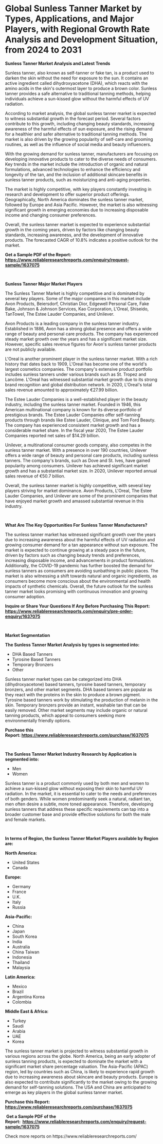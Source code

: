 <p><h1>Global Sunless Tanner Market by Types, Applications, and Major Players, with Regional Growth Rate Analysis and Development Situation, from 2024 to 2031</h1></p><p><strong>Sunless Tanner Market Analysis and Latest Trends</strong></p>
<p><p>Sunless tanner, also known as self-tanner or fake tan, is a product used to darken the skin without the need for exposure to the sun. It contains an active ingredient called dihydroxyacetone (DHA), which reacts with the amino acids in the skin's outermost layer to produce a brown color. Sunless tanner provides a safe alternative to traditional tanning methods, helping individuals achieve a sun-kissed glow without the harmful effects of UV radiation.</p><p>According to market analysis, the global sunless tanner market is expected to witness substantial growth in the forecast period. Several factors contribute to this growth, including changing beauty standards, increasing awareness of the harmful effects of sun exposure, and the rising demand for a healthier and safer alternative to traditional tanning methods. The market is also driven by the growing popularity of self-care and grooming routines, as well as the influence of social media and beauty influencers.</p><p>With the growing demand for sunless tanner, manufacturers are focusing on developing innovative products to cater to the diverse needs of consumers. Key trends in the market include the introduction of organic and natural formulations, advanced technologies to enhance the efficiency and longevity of the tan, and the inclusion of additional skincare benefits in sunless tanner products, such as moisturizing and anti-aging properties.</p><p>The market is highly competitive, with key players constantly investing in research and development to offer superior product offerings. Geographically, North America dominates the sunless tanner market, followed by Europe and Asia Pacific. However, the market is also witnessing significant growth in emerging economies due to increasing disposable income and changing consumer preferences.</p><p>Overall, the sunless tanner market is expected to experience substantial growth in the coming years, driven by factors like changing beauty standards, increasing awareness, and the development of innovative products. The forecasted CAGR of 10.8% indicates a positive outlook for the market.</p></p>
<p><strong>Get a Sample PDF of the Report:&nbsp; <a href="https://www.reliableresearchreports.com/enquiry/request-sample/1637075">https://www.reliableresearchreports.com/enquiry/request-sample/1637075</a></strong></p>
<p>&nbsp;</p>
<p><strong>Sunless Tanner Major Market Players</strong></p>
<p><p>The Sunless Tanner Market is highly competitive and is dominated by several key players. Some of the major companies in this market include Avon Products, Beiersdorf, Christian Dior, Edgewell Personal Care, Fake Bake, Johnson & Johnson Services, Kao Corporation, L'Oreal, Shiseido, TanTowel, The Estee Lauder Companies, and Unilever.</p><p>Avon Products is a leading company in the sunless tanner industry. Established in 1886, Avon has a strong global presence and offers a wide range of beauty and personal care products. The company has experienced steady market growth over the years and has a significant market size. However, specific sales revenue figures for Avon's sunless tanner products are not publicly available.</p><p>L'Oreal is another prominent player in the sunless tanner market. With a rich history that dates back to 1909, L'Oreal has become one of the world's largest cosmetics companies. The company's extensive product portfolio includes sunless tanners under various brands such as St. Tropez and Lancôme. L'Oreal has witnessed substantial market growth due to its strong brand recognition and global distribution network. In 2020, L'Oreal's total sales revenue amounted to approximately €27.99 billion.</p><p>The Estee Lauder Companies is a well-established player in the beauty industry, including the sunless tanner market. Founded in 1946, this American multinational company is known for its diverse portfolio of prestigious brands. The Estee Lauder Companies offer self-tanning products through brands like Estee Lauder, Clinique, and Tom Ford Beauty. The company has experienced consistent market growth and has a considerable market share. In the fiscal year 2020, The Estee Lauder Companies reported net sales of $14.29 billion.</p><p>Unilever, a multinational consumer goods company, also competes in the sunless tanner market. With a presence in over 190 countries, Unilever offers a wide range of beauty and personal care products, including sunless tanners. The company's brands, such as Dove and St. Ives, have gained popularity among consumers. Unilever has achieved significant market growth and has a substantial market size. In 2020, Unilever reported annual sales revenue of €50.7 billion.</p><p>Overall, the sunless tanner market is highly competitive, with several key players striving for market dominance. Avon Products, L'Oreal, The Estee Lauder Companies, and Unilever are some of the prominent companies that have enjoyed market growth and amassed substantial revenue in this industry.</p></p>
<p>&nbsp;</p>
<p><strong>What Are The Key Opportunities For Sunless Tanner Manufacturers?</strong></p>
<p><p>The sunless tanner market has witnessed significant growth over the years due to increasing awareness about the harmful effects of UV radiation and growing consumer demand for a tan appearance without sun exposure. The market is expected to continue growing at a steady pace in the future, driven by factors such as changing beauty trends and preferences, increasing disposable income, and advancements in product formulations. Additionally, the COVID-19 pandemic has further boosted the demand for sunless tanners as consumers are avoiding sunbathing in public places. The market is also witnessing a shift towards natural and organic ingredients, as consumers become more conscious about the environmental and health impacts of synthetic chemicals. Overall, the future outlook for the sunless tanner market looks promising with continuous innovation and growing consumer adoption.</p></p>
<p><strong>Inquire or Share Your Questions If Any Before Purchasing This Report: <a href="https://www.reliableresearchreports.com/enquiry/pre-order-enquiry/1637075">https://www.reliableresearchreports.com/enquiry/pre-order-enquiry/1637075</a></strong></p>
<p>&nbsp;</p>
<p><strong>Market Segmentation</strong></p>
<p><strong>The Sunless Tanner Market Analysis by types is segmented into:</strong></p>
<p><ul><li>DHA Based Tanners</li><li>Tyrosine Based Tanners</li><li>Temporary Bronzers</li><li>Other</li></ul></p>
<p><p>Sunless tanner market types can be categorized into DHA (dihydroxyacetone) based tanners, tyrosine based tanners, temporary bronzers, and other market segments. DHA based tanners are popular as they react with the proteins in the skin to produce a brown pigment. Tyrosine based tanners work by stimulating the production of melanin in the skin. Temporary bronzers provide an instant, washable tan that can be easily removed. Other market segments may include organic or natural tanning products, which appeal to consumers seeking more environmentally friendly options.</p></p>
<p><strong>Purchase this Report:&nbsp;<a href="https://www.reliableresearchreports.com/purchase/1637075">https://www.reliableresearchreports.com/purchase/1637075</a></strong></p>
<p>&nbsp;</p>
<p><strong>The Sunless Tanner Market Industry Research by Application is segmented into:</strong></p>
<p><ul><li>Men</li><li>Women</li></ul></p>
<p><p>Sunless tanner is a product commonly used by both men and women to achieve a sun-kissed glow without exposing their skin to harmful UV radiation. In the market, it is essential to cater to the needs and preferences of both genders. While women predominantly seek a natural, radiant tan, men often desire a subtle, more toned appearance. Therefore, developing sunless tanners that address these specific requirements can tap into a broader customer base and provide effective solutions for both the male and female markets.</p></p>
<p>&nbsp;</p>
<p><strong>In terms of Region, the Sunless Tanner Market Players available by Region are:</strong></p>
<p>
    <p> <strong> North America: </strong>
        <ul>
            <li>United States</li>
            <li>Canada</li>
        </ul>
        </p> 
    <p> <strong> Europe: </strong>
        <ul>
            <li>Germany</li>
            <li>France</li>
            <li>U.K.</li>
            <li>Italy</li>
            <li>Russia</li>
        </ul>
        </p> 
    <p> <strong> Asia-Pacific: </strong>
        <ul>
            <li>China</li>
            <li>Japan</li>
            <li>South Korea</li>
            <li>India</li>
            <li>Australia</li>
            <li>China Taiwan</li>
            <li>Indonesia</li>
            <li>Thailand</li>
            <li>Malaysia</li>
        </ul>
        </p> 
    <p> <strong> Latin America: </strong>
        <ul>
            <li>Mexico</li>
            <li>Brazil</li>
            <li>Argentina Korea</li>
            <li>Colombia</li>
        </ul>
        </p> 
    <p> <strong> Middle East & Africa: </strong>
        <ul>
            <li>Turkey</li>
            <li>Saudi</li>
            <li>Arabia</li>
            <li>UAE</li>
            <li>Korea</li>
        </ul>
    </p>
    </p>
<p><p>The sunless tanner market is projected to witness substantial growth in various regions across the globe. North America, being an early adopter of sunless tanning products, is expected to dominate the market with a significant market share percentage valuation. The Asia-Pacific (APAC) region, led by countries such as China, is likely to experience rapid growth due to increasing awareness about skincare and beauty products. Europe is also expected to contribute significantly to the market owing to the growing demand for self-tanning solutions. The USA and China are anticipated to emerge as key players in the global sunless tanner market.</p></p>
<p><strong>Purchase this Report: <a href="https://www.reliableresearchreports.com/purchase/1637075">https://www.reliableresearchreports.com/purchase/1637075</a></strong></p>
<p>&nbsp;<strong>Get a Sample PDF of the Report:&nbsp;&nbsp;<a href="https://www.reliableresearchreports.com/enquiry/request-sample/1637075">https://www.reliableresearchreports.com/enquiry/request-sample/1637075</a></strong></p>
<p><strong></strong></p>
<p>Check more reports on https://www.reliableresearchreports.com/</p>
